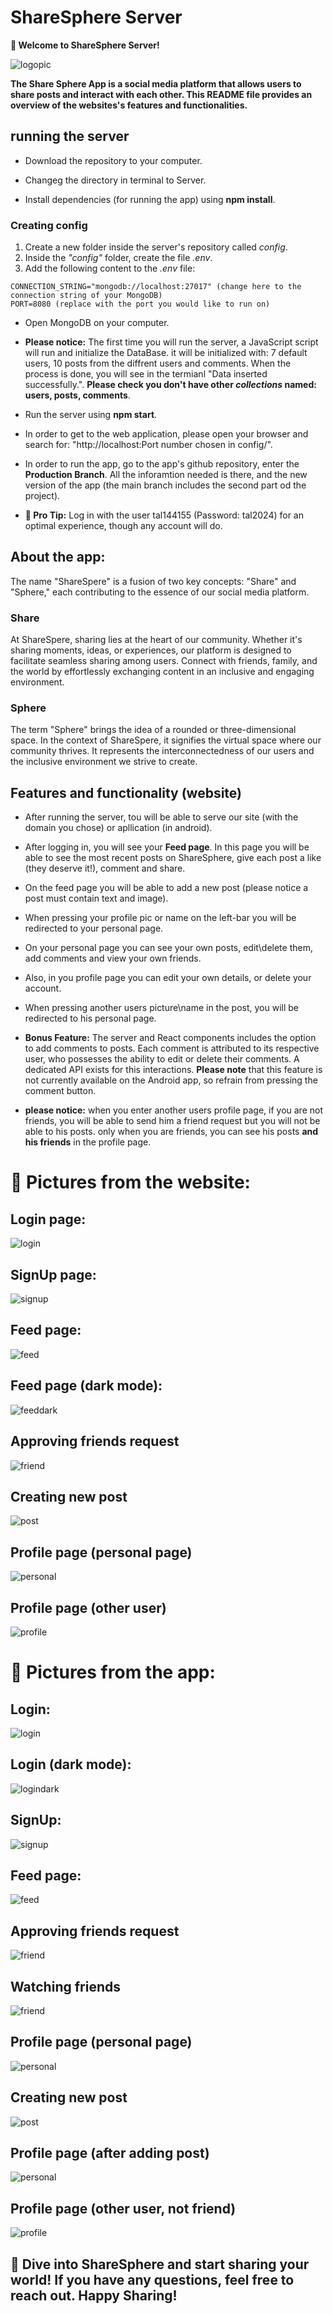 # ShareSphere Server

**🌟 Welcome to ShareSphere Server!**

![logopic](./public/logopic.png)

**The Share Sphere App is a social media platform that allows users to share posts and interact with each other. This README file provides an overview of the websites's features and functionalities.**

## running the server
- Download the repository to your computer.

- Changeg the directory in terminal to Server.

- Install dependencies (for running the app) using **npm install**.
### Creating config
1. Create a new folder inside the server's repository called _config_.
2. Inside the _"config"_ folder, create the file _.env_.
3. Add the following content to the _.env_ file:
```
CONNECTION_STRING="mongodb://localhost:27017" (change here to the connection string of your MongoDB)
PORT=8080 (replace with the port you would like to run on)
```

- Open MongoDB on your computer.


- **Please notice:** The first time you will run the server, a JavaScript script will run and initialize the DataBase. it will be initialized with: 7 default users, 10 posts from the diffrent users and comments. When the process is done, you will see in the termianl "Data inserted successfully.". **Please check you don't have other *collections* named: users, posts, comments**.

- Run the server using **npm start**.

- In order to get to the web application, please open your browser and search for: "http://localhost:Port number chosen in config/".

- In order to run the app, go to the app's github repository, enter the **Production Branch**. All the inforamtion needed is there, and the new version of the app (the main branch includes the second part od the project).

- **🚀 Pro Tip:** Log in with the user tal144155 (Password: tal2024) for an optimal experience, though any account will do.


## About the app:

The name "ShareSpere" is a fusion of two key concepts: "Share" and "Sphere," each contributing to the essence of our social media platform.

### Share

At ShareSpere, sharing lies at the heart of our community. Whether it's sharing moments, ideas, or experiences, our platform is designed to facilitate seamless sharing among users. Connect with friends, family, and the world by effortlessly exchanging content in an inclusive and engaging environment.

### Sphere

The term "Sphere" brings the idea of a rounded or three-dimensional space. In the context of ShareSpere, it signifies the virtual space where our community thrives. It represents the interconnectedness of our users and the inclusive environment we strive to create.

## Features and functionality (website)
- After running the server, tou will be able to serve our site (with the domain you chose) or apllication (in android).

- After logging in, you will see your **Feed page**. In this page you will be able to see the most recent posts on ShareSphere, give each post a like (they deserve it!), comment and share.

- On the feed page you will be able to add a new post (please notice a post must contain text and image).

- When pressing your profile pic or name on the left-bar you will be redirected to your personal page.

- On your personal page you can see your own posts, edit\delete them, add comments and view your own friends.

- Also, in you profile page you can edit your own details, or delete your account.

- When pressing another users picture\name in the post, you will be redirected to his personal page.

- **Bonus Feature:** The server and React components includes the option to add comments to posts. Each comment is attributed to its respective user, who possesses the ability to edit or delete their comments. A dedicated API exists for this interactions. **Please note** that this feature is not currently available on the Android app, so refrain from pressing the comment button.

- **please notice:** when you enter another users profile page, if you are not friends, you will be able to send him a friend request but you will not be able to his posts. only when you are friends, you can see his posts **and his friends** in the profile page.

# 📸 Pictures from the website:

## Login page:
![login](./public/ReadmePics/login.jpg)

## SignUp page:
![signup](./public/ReadmePics/signup.jpg)

## Feed page:
![feed](./public/ReadmePics/feed.jpg)

## Feed page (dark mode):
![feeddark](./public/ReadmePics/feeddark.jpg)

## Approving friends request
![friend](./public/ReadmePics/friend.jpg)

## Creating new post
![post](./public/ReadmePics/post.jpg)

## Profile page (personal page)
![personal](./public/ReadmePics/personal.jpg)

## Profile page (other user)
![profile](./public/ReadmePics/profile.jpg)

# 📸 Pictures from the app:

## Login:
![login](./public/ReadmePics/loginphone.jpg)

## Login (dark mode):
![logindark](./public/ReadmePics/logindark.jpg)

## SignUp:
![signup](./public/ReadmePics/signupphone.jpg)

## Feed page:
![feed](./public/ReadmePics/feedapp.jpg)

## Approving friends request
![friend](./public/ReadmePics/friendsreqapp.jpg)

## Watching friends
![friend](./public/ReadmePics/friendsapp.jpg)

## Profile page (personal page)
![personal](./public/ReadmePics/profileapp.jpg)

## Creating new post
![post](./public/ReadmePics/newpostapp.jpg)

## Profile page (after adding post)
![personal](./public/ReadmePics/newpostwatch.jpg)

## Profile page (other user, not friend)
![profile](./public/ReadmePics/profileotherapp.jpg)


## 🌟 Dive into ShareSphere and start sharing your world! If you have any questions, feel free to reach out. Happy Sharing!
